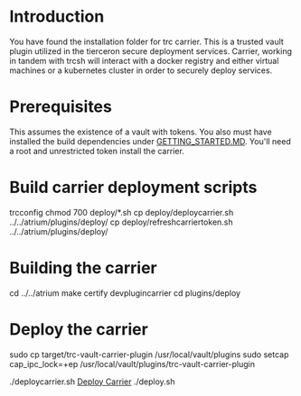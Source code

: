 # Introduction 
You have found the installation folder for trc carrier.  This is a trusted vault
plugin utilized in the tierceron secure deployment services.  Carrier, working
in tandem with trcsh will interact with a docker registry and either virtual machines or a kubernetes cluster in order to securely deploy services.

# Prerequisites
This assumes the existence of a vault with tokens.  You also must have installed the build dependencies under [GETTING_STARTED.MD](../../GETTING_STARTED.MD#command-line-building-via-makefile). You'll need a root and unrestricted token install the carrier.

# Build carrier deployment scripts
trcconfig
chmod 700 deploy/*.sh
cp deploy/deploycarrier.sh ../../atrium/plugins/deploy/
cp deploy/refreshcarriertoken.sh ../../atrium/plugins/deploy/

# Building the carrier
cd ../../atrium
make certify devplugincarrier
cd plugins/deploy

# Deploy the carrier
sudo cp target/trc-vault-carrier-plugin /usr/local/vault/plugins
sudo setcap cap_ipc_lock=+ep /usr/local/vault/plugins/trc-vault-carrier-plugin

./deploycarrier.sh [Deploy Carrier](atrium/plugin/deploy)
./deploy.sh